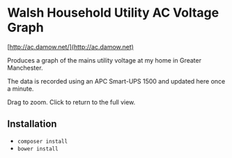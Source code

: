 Walsh Household Utility AC Voltage Graph
========

[http://ac.damow.net/](http://ac.damow.net)

Produces a graph of the mains utility voltage at my home in Greater Manchester.

The data is recorded using an APC Smart-UPS 1500 and updated here once a minute.

Drag to zoom. Click to return to the full view.

## Installation

* `composer install`
* `bower install`
